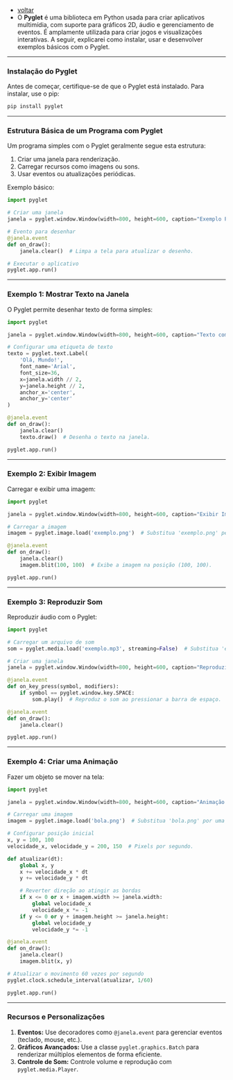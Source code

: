 - [voltar](https://github.com/0joseDark/modules/blob/main/README.md)
- O **Pyglet** é uma biblioteca em Python usada para criar aplicativos multimídia, com suporte para gráficos 2D, áudio e gerenciamento de eventos. É amplamente utilizada para criar jogos e visualizações interativas. A seguir, explicarei como instalar, usar e desenvolver exemplos básicos com o Pyglet.

---

### **Instalação do Pyglet**
Antes de começar, certifique-se de que o Pyglet está instalado. Para instalar, use o pip:
```bash
pip install pyglet
```

---

### **Estrutura Básica de um Programa com Pyglet**
Um programa simples com o Pyglet geralmente segue esta estrutura:

1. Criar uma janela para renderização.
2. Carregar recursos como imagens ou sons.
3. Usar eventos ou atualizações periódicas.

Exemplo básico:
```python
import pyglet

# Criar uma janela
janela = pyglet.window.Window(width=800, height=600, caption="Exemplo Pyglet")

# Evento para desenhar
@janela.event
def on_draw():
    janela.clear()  # Limpa a tela para atualizar o desenho.

# Executar o aplicativo
pyglet.app.run()
```

---

### **Exemplo 1: Mostrar Texto na Janela**
O Pyglet permite desenhar texto de forma simples:
```python
import pyglet

janela = pyglet.window.Window(width=800, height=600, caption="Texto com Pyglet")

# Configurar uma etiqueta de texto
texto = pyglet.text.Label(
    'Olá, Mundo!',
    font_name='Arial',
    font_size=36,
    x=janela.width // 2,
    y=janela.height // 2,
    anchor_x='center',
    anchor_y='center'
)

@janela.event
def on_draw():
    janela.clear()
    texto.draw()  # Desenha o texto na janela.

pyglet.app.run()
```

---

### **Exemplo 2: Exibir Imagem**
Carregar e exibir uma imagem:
```python
import pyglet

janela = pyglet.window.Window(width=800, height=600, caption="Exibir Imagem")

# Carregar a imagem
imagem = pyglet.image.load('exemplo.png')  # Substitua 'exemplo.png' pelo caminho da sua imagem.

@janela.event
def on_draw():
    janela.clear()
    imagem.blit(100, 100)  # Exibe a imagem na posição (100, 100).

pyglet.app.run()
```

---

### **Exemplo 3: Reproduzir Som**
Reproduzir áudio com o Pyglet:
```python
import pyglet

# Carregar um arquivo de som
som = pyglet.media.load('exemplo.mp3', streaming=False)  # Substitua 'exemplo.mp3' pelo seu arquivo de áudio.

# Criar uma janela
janela = pyglet.window.Window(width=800, height=600, caption="Reproduzir Som")

@janela.event
def on_key_press(symbol, modifiers):
    if symbol == pyglet.window.key.SPACE:
        som.play()  # Reproduz o som ao pressionar a barra de espaço.

@janela.event
def on_draw():
    janela.clear()

pyglet.app.run()
```

---

### **Exemplo 4: Criar uma Animação**
Fazer um objeto se mover na tela:
```python
import pyglet

janela = pyglet.window.Window(width=800, height=600, caption="Animação com Pyglet")

# Carregar uma imagem
imagem = pyglet.image.load('bola.png')  # Substitua 'bola.png' por uma imagem adequada.

# Configurar posição inicial
x, y = 100, 100
velocidade_x, velocidade_y = 200, 150  # Pixels por segundo.

def atualizar(dt):
    global x, y
    x += velocidade_x * dt
    y += velocidade_y * dt

    # Reverter direção ao atingir as bordas
    if x <= 0 or x + imagem.width >= janela.width:
        global velocidade_x
        velocidade_x *= -1
    if y <= 0 or y + imagem.height >= janela.height:
        global velocidade_y
        velocidade_y *= -1

@janela.event
def on_draw():
    janela.clear()
    imagem.blit(x, y)

# Atualizar o movimento 60 vezes por segundo
pyglet.clock.schedule_interval(atualizar, 1/60)

pyglet.app.run()
```

---

### **Recursos e Personalizações**
1. **Eventos:** Use decoradores como `@janela.event` para gerenciar eventos (teclado, mouse, etc.).
2. **Gráficos Avançados:** Use a classe `pyglet.graphics.Batch` para renderizar múltiplos elementos de forma eficiente.
3. **Controle de Som:** Controle volume e reprodução com `pyglet.media.Player`.
